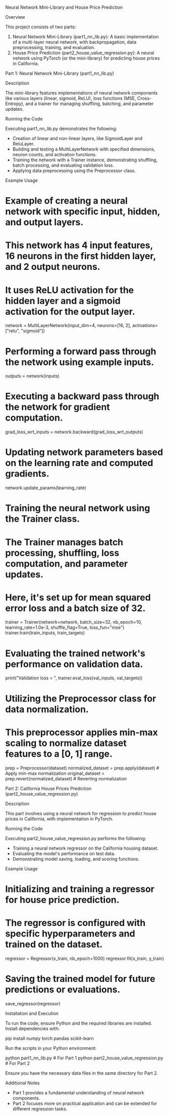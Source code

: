Neural Network Mini-Library and House Price Prediction

Overview

This project consists of two parts:

1. Neural Network Mini-Library (part1_nn_lib.py): A basic implementation of a multi-layer neural network, with backpropagation, data preprocessing, training, and evaluation.
2. House Price Prediction (part2_house_value_regression.py): A neural network using PyTorch (or the mini-library) for predicting house prices in California.


Part 1: Neural Network Mini-Library (part1_nn_lib.py)

Description

The mini-library features implementations of neural network components like various layers (linear, sigmoid, ReLU), loss functions (MSE, Cross-Entropy), and a trainer for managing shuffling, batching, and parameter updates.

Running the Code

Executing part1_nn_lib.py demonstrates the following:

- Creation of linear and non-linear layers, like SigmoidLayer and ReluLayer.
- Building and testing a MultiLayerNetwork with specified dimensions, neuron counts, and activation functions.
- Training the network with a Trainer instance, demonstrating shuffling, batch processing, and evaluating validation loss.
- Applying data preprocessing using the Preprocessor class.

Example Usage

# Example of creating a neural network with specific input, hidden, and output layers.
# This network has 4 input features, 16 neurons in the first hidden layer, and 2 output neurons.
# It uses ReLU activation for the hidden layer and a sigmoid activation for the output layer.
network = MultiLayerNetwork(input_dim=4, neurons=[16, 2], activations=["relu", "sigmoid"])

# Performing a forward pass through the network using example inputs.
outputs = network(inputs)

# Executing a backward pass through the network for gradient computation.
grad_loss_wrt_inputs = network.backward(grad_loss_wrt_outputs)

# Updating network parameters based on the learning rate and computed gradients.
network.update_params(learning_rate)

# Training the neural network using the Trainer class.
# The Trainer manages batch processing, shuffling, loss computation, and parameter updates.
# Here, it's set up for mean squared error loss and a batch size of 32.
trainer = Trainer(network=network, batch_size=32, nb_epoch=10, learning_rate=1.0e-3, shuffle_flag=True, loss_fun="mse")
trainer.train(train_inputs, train_targets)

# Evaluating the trained network's performance on validation data.
print("Validation loss = ", trainer.eval_loss(val_inputs, val_targets))

# Utilizing the Preprocessor class for data normalization.
# This preprocessor applies min-max scaling to normalize dataset features to a [0, 1] range.
prep = Preprocessor(dataset)
normalized_dataset = prep.apply(dataset)  # Apply min-max normalization
original_dataset = prep.revert(normalized_dataset)  # Reverting normalization



Part 2: California House Prices Prediction (part2_house_value_regression.py)

Description

This part involves using a neural network for regression to predict house prices in California, with implementation in PyTorch.

Running the Code

Executing part2_house_value_regression.py performs the following:

- Training a neural network regressor on the California housing dataset.
- Evaluating the model's performance on test data.
- Demonstrating model saving, loading, and scoring functions.

Example Usage

# Initializing and training a regressor for house price prediction.
# The regressor is configured with specific hyperparameters and trained on the dataset.
regressor = Regressor(x_train, nb_epoch=1000)
regressor.fit(x_train, y_train)

# Saving the trained model for future predictions or evaluations.
save_regressor(regressor)


Installation and Execution

To run the code, ensure Python and the required libraries are installed. Install dependencies with:

pip install numpy torch pandas scikit-learn

Run the scripts in your Python environment:

python part1_nn_lib.py  # For Part 1
python part2_house_value_regression.py  # For Part 2

Ensure you have the necessary data files in the same directory for Part 2.


Additional Notes

- Part 1 provides a fundamental understanding of neural network components.
- Part 2 focuses more on practical application and can be extended for different regression tasks.

